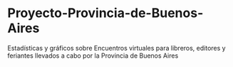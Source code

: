 # Proyecto-Provincia-de-Buenos-Aires
Estadísticas y gráficos sobre Encuentros virtuales para libreros, editores y feriantes llevados a cabo por la Provincia de Buenos Aires
